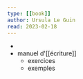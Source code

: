 ```yaml
---
type: [[book]]
author: Ursula Le Guin
read: 2023-02-18
---
```

-
- manuel d'[[écriture]]
	- exercices
	- exemples